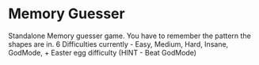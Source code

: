 # Memory Guesser
 Standalone Memory guesser game. You have to remember the pattern the shapes are in.
 6 Difficulties currently - Easy, Medium, Hard, Insane, GodMode, + Easter egg difficulty (HINT - Beat GodMode)